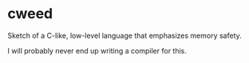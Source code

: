 # cweed
Sketch of a C-like, low-level language that emphasizes memory safety.

I will probably never end up writing a compiler for this.
